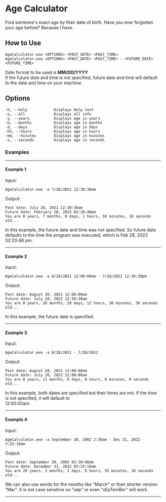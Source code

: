 # **Age Calculator**
Find someone's exact age by their date of birth. Have you ever forgotten your age before? Because I have.
## **How to Use**
```
AgeCalculator.exe <OPTIONS> <PAST_DATE> <PAST_TIME>
AgeCalculator.exe <OPTIONS> <PAST_DATE> <PAST_TIME> - <FUTURE_DATE> <FUTURE_TIME> 
```
Date format to be used is **MM/DD/YYYY** <br>
If the future date and time is not specified, future date and time will default to the date and time on your machine. 
## **Options**
```
-h, --help            Displays help text
-a, --all             Displays all info 
-y, --years           Displays age in years
-m, --months          Displays age in months
-d, --days            Displays age in days
-hh, --hours          Displays age in hours
-mm, --minutes        Displays age in minutes
-s, --seconds         Displays age in seconds
```
### **Examples**
***
#### **Example 1**
Input:
```
AgeCalculator.exe -a 7/28/2022 12:30:30am
```
Output:
```
Past date: July 28, 2022 12:30:30am
Future date: February 28, 2023 02:20:48pm
You are 0 years, 7 months, 0 days, 1 hours, 50 minutes, 18 seconds old...
```
In this example, the future date and time was not specified. So future date defaults to the time the program was executed, which is
Feb 28, 2023 02:20:48 pm.

***

#### **Example 2**
Input:
```
AgeCalculator.exe -a 8/28/2021 12:00:00am - 7/28/2022 12:30:30pm
```
Output:
```
Past date: August 28, 2021 12:00:00am
Future date: July 28, 2022 12:30:30am
You are 0 years, 10 months, 29 days, 12 hours, 30 minutes, 30 seconds old...
```
In this example, the future date is specified.

***

#### **Example 3**
Input:
```
AgeCalculator.exe -a 8/28/2021 - 7/28/2022
```
Output:
```
Past date: August 28, 2021 12:00:00am
Future date: July 28, 2022 12:00:00am
You are 0 years, 11 months, 0 days, 0 hours, 0 minutes, 0 seconds old...
```
In this example, both dates are specified but their times are not. If the time is not specified, it will default to <br> 12:00:00am.

***

#### **Example 4**
Input:
```
AgeCalculator.exe -a September 30, 2002 2:30am - Dec 31, 2022 3:25:10am
```
Output:
```
Past date: September 30, 2002 02:30:00am
Future date: December 31, 2022 03:25:10am
You are 20 years, 3 months, 1 days, 0 hours, 55 minutes, 10 seconds old...
```
We can also use words for the months like "March" or their shorter version "Mar". It is not case sensitive so "sep" or even "sEpTemBer" will work.

***
